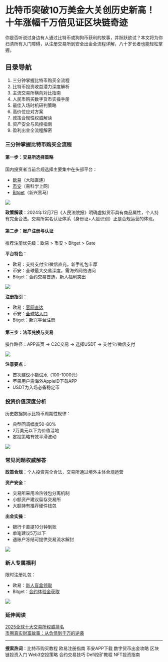 # 比特币突破10万美金大关创历史新高！十年涨幅千万倍见证区块链奇迹

你是否听说过身边有人通过比特币或狗狗币获利的故事，并跃跃欲试？本文将为你扫清所有入门障碍，从注册交易所到安全出金全流程详解，八十岁长者也能轻松掌握。

## 目录导航
1. 三分钟掌握比特币购买全流程
2. 比特币投资收益潜力深度解析
3. 主流交易所横向对比指南
4. 人民币购买数字货币实操手册
5. 最佳入场时机研判策略
6. 高价位应对方案
7. 政策合规性权威解读
8. 资产安全与风控指南
9. 盈利出金全流程解密

### 三分钟掌握比特币购买全流程

#### 第一步：交易所选择策略
国内投资者当前合规选择主要集中在头部平台：
- [欧易](https://www.chouyi.world/zh-hans/join/74873351)（大陆直连）
- [币安](https://accounts.binance.com/zh-CN/register?ref=36457687)（需科学上网）
- [Bitget](https://www.bitget.com/zh-CN/referral/register?from=referral&clacCode=VRNEYUTR)（新兴黑马）

![](https://fe095ec.webp.li/ouyi-binance-bitget.png)

**政策解读**：2024年12月7日《人民法院报》明确虚拟货币具有商品属性，个人持有完全合法。交易所实名认证体系（身份证+人脸识别）正是合规运营的体现。

#### 第二步：账户注册与认证
推荐注册优先级：欧易 > 币安 > Bitget > Gate

**平台特色**：
- 欧易：支持支付宝/微信直充，新手礼包丰厚
- 币安：全球最大交易深度，需海外网络访问
- Bitget：合约交易首选，新人福利突出

![](https://fe095ec.webp.li/ouyi-zhifubao-002.png)

**注册指引**：
- 欧易：[官网直达](https://www.chouyi.world/zh-hans/join/74873351)
- 币安：[全球站入口](https://accounts.binance.com/zh-CN/register?ref=36457687)
- Bitget：[新兴平台注册](https://www.bitget.com/zh-CN/referral/register?from=referral&clacCode=VRNEYUTR)

#### 第三步：法币兑换与交易
操作路径：APP首页 → C2C交易 → 选择USDT → 支付宝/微信支付

![](https://fe095ec.webp.li/ouyichongzhi.png)

**注意要点**：
- 首次建议小额试水（100-1000元）
- 苹果用户需海外AppleID下载APP
- USDT为入场必备稳定币

### 投资价值深度分析
历史数据揭示比特币周期性规律：
- 典型回调幅度50-80%
- 2万美元以下为价值洼地
- 定投策略有效平滑波动

![](https://fe095ec.webp.li/btc-quxian.png)

### 常见问题权威解答
**政策合规**：个人投资完全合法，交易所通过境外主体合规运营

**资产安全**：
- 交易所采用冷热钱包分离机制
- 小额资产建议留存交易所
- 大额持有推荐硬件钱包

**出金实操**：
- 银行卡直提10分钟到账
- 单笔建议5万以下
- 遇账户冻结可提供交易流水解封

![](https://fe095ec.webp.li/chujin.jpg)

### 新人专属福利
限时注册礼包：
- 欧易：[新人盲盒领取](https://www.okx.com/zh-hans/join/74873351)
- Bitget：[合约体验金获取](https://www.bitget.com/zh-CN/referral/register?from=referral&clacCode=VRNEYUTR)

[![](https://fe095ec.webp.li/top-10-exchanges-001.jpg)](https://www.chouyi.world/zh-hans/join/18639032)

### 延伸阅读
[2025全球十大交易所权威排名](https://btc8848.com/top-10-exchanges/)  
[币圈真实财富故事：从负债到千万的逆袭](https://heiyetouzi.xyz/biquanstory001/)

---
**搜索热词**：比特币购买教程 欧易注册指南 币安APP下载 数字货币出金攻略 区块链投资入门 Web3空投策略 合约交易技巧 Defi挖矿教程 NFT投资指南